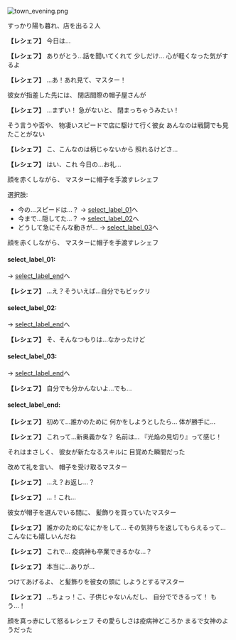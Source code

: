 
![town_evening.png](../images/backgrounds/town_evening.png)

すっかり陽も暮れ、店を出る２人

**【レシェフ】**
今日は…

**【レシェフ】**
ありがとう…話を聞いてくれて
少しだけ…
心が軽くなった気がするよ

**【レシェフ】**
…あ！あれ見て、マスター！

彼女が指差した先には、
閉店間際の帽子屋さんが

**【レシェフ】**
…まずい！
急がないと、
閉まっちゃうみたい！

そう言うや否や、
物凄いスピードで店に駆けて行く彼女
あんなのは戦闘でも見たことがない

**【レシェフ】**
こ、こんなのは柄じゃないから
照れるけどさ…

**【レシェフ】**
はい、これ
今日の…お礼…

顔を赤くしながら、
マスターに帽子を手渡すレシェフ

選択肢:
- 今の…スピードは…？ → [select_label_01](#select_label_01)へ
- 今まで…隠してた…？ → [select_label_02](#select_label_02)へ
- どうして急にそんな動きが… → [select_label_03](#select_label_03)へ

顔を赤くしながら、
マスターに帽子を手渡すレシェフ

#### select_label_01:
 → [select_label_end](#select_label_end)へ

**【レシェフ】**
…え？そういえば…自分でもビックリ

#### select_label_02:
 → [select_label_end](#select_label_end)へ

**【レシェフ】**
そ、そんなつもりは…なかったけど

#### select_label_03:
 → [select_label_end](#select_label_end)へ

**【レシェフ】**
自分でも分かんないよ…でも…

#### select_label_end:

**【レシェフ】**
初めて…誰かのために
何かをしようとしたら…
体が勝手に…

**【レシェフ】**
これって…新奥義かな？
名前は…
『光焔の見切り』って感じ！

それはまさしく、
彼女が新たなるスキルに
目覚めた瞬間だった

改めて礼を言い、
帽子を受け取るマスター

**【レシェフ】**
…え？お返し…？

**【レシェフ】**
…！これ…

彼女が帽子を選んでいる間に、
髪飾りを買っていたマスター

**【レシェフ】**
誰かのためになにかをして…
その気持ちを返してもらえるって…
こんなにも嬉しいんだね

**【レシェフ】**
これで…
疫病神も卒業できるかな…？

**【レシェフ】**
本当に…ありが…

つけてあげるよ、
と髪飾りを彼女の頭に
しようとするマスター

**【レシェフ】**
…ちょっ！こ、子供じゃないんだし、
自分でできるって！
もう…！

顔を真っ赤にして怒るレシェフ
その愛らしさは疫病神どころか
まるで女神のようだった